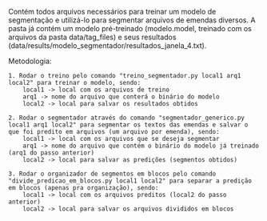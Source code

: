 Contém todos arquivos necessários para treinar um modelo de segmentação e utilizá-lo para segmentar arquivos de emendas diversos.
A pasta já contém um modelo pré-treinado (modelo.model, treinado com os arquivos da pasta data/tag_files) e seus resultados (data/results/modelo_segmentador/resultados_janela_4.txt).

Metodologia:

	1. Rodar o treino pelo comando "treino_segmentador.py local1 arq1 local2" para treinar o modelo, sendo:
		local1 -> local com os arquivos de treino
		arq1 -> nome do arquivo que conterá o binário do modelo
		local2 -> local para salvar os resultados obtidos

	2. Rodar o segmentador através do comando "segmentador_generico.py local1 arq1 local2" para segmentar os textos das emendas e salvar o que foi predito em arquivos (um arquivo por emenda), sendo:
		local1 -> local com os arquivos que se deseja segmentar
		arq1 -> nome do arquivo que contém o binário do modelo já treinado (arq1 do passo anterior)
		local2 -> local para salvar as predições (segmentos obtidos)
		
	3. Rodar o organizador de segmentos em blocos pelo comando "divide_predicao_em_blocos.py local1 local2" para separar a predição em blocos (apenas pra organização), sendo:
		local1 -> local com os arquivos preditos (local2 do passo anterior)
		local2 -> local para salvar os arquivos divididos em blocos


